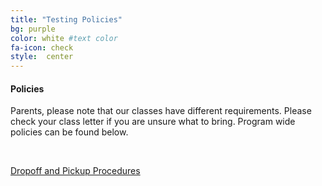 ```yaml
---
title: "Testing Policies"
bg: purple
color: white #text color
fa-icon: check
style:  center
---
```


#### Policies 
Parents, please note that our classes have different requirements. Please check your class letter if you are unsure what to bring. Program wide policies can be found below.

<!--In this section add supervised lunch policy dropdown, like this:-->
<!--you can also add dropdowns for cancellation/transfer policies, dropoff and pickup procedures, etc. current links are to the schedules, new links should be pdfs as well.-->

&nbsp;

<head>
  <meta name="viewport" content="width=device-width, initial-scale=1">
  <link rel="stylesheet" href="http://maxcdn.bootstrapcdn.com/bootstrap/3.3.5/css/bootstrap.min.css">
  <script src="https://ajax.googleapis.com/ajax/libs/jquery/1.11.3/jquery.min.js"></script>
  <script src="http://maxcdn.bootstrapcdn.com/bootstrap/3.3.5/js/bootstrap.min.js"></script>
</head>




<div class="centered">
    <a href="#" id="show_1" class="btn btn-info btn-block">Dropoff and Pickup Procedures</a>
      <div id="extra_1" style="display: none;">
       
<body>

<div class="container">
 
  <div class="dropdown">
    <button class="btn btn-default dropdown-toggle" type="button" data-toggle="dropdown">Dropoff and Pickup Procedures
    <span class="caret"></span></button>
    <ul class="dropdown-menu">
      <li class="dropdown-header">Main Campus</li>
      <li><a href="#">Drop off</a></li>
      <li><a href="#">Pick Up</a></li>
      <li><a href="#">Time</a></li>
      <li class="divider"></li>
      <li class="dropdown-header">East Campus</li>
      <li><a href="#">Pick Up</a></li>
    </ul>
  </div>
</div>
       
      </div>

    <a href="#" id="show_2" class="btn btn-info btn-block">Supervised Lunch Policy</a>
      <div id="extra_2" style="display: none;">
        <iframe src="http://docs.google.com/gview?url=http://sciencediscovery.colorado.edu/wp-content/uploads/2013/05/MiddleSchoolPDF2_27fin-Sheet1.pdf&embedded=true"></iframe>
      </div>

    <a href="#" id="show_3" class="btn btn-info btn-block">Cancellation and Transfer Policies</a>
      <div id="extra_3" style="display: none;">
        <iframe src="http://docs.google.com/gview?url=http://sciencediscovery.colorado.edu/wp-content/uploads/2013/05/WebsiteSchedule_2015_Denver-Sheet1.pdf&embedded=true"></iframe>
    </div>
</div>
</body>
